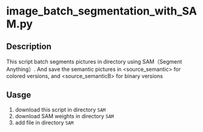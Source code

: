 # image_batch_segmentation_with_SAM.py
## Description
This script batch segments pictures in <source> directory using SAM（Segment Anything）.
And save the semantic pictures in <source_semantic> for colored versions, and <source_semanticB> for binary versions

## Uasge
1. download this script in directory `SAM`
2. download SAM weights in directory `SAM`
3. add <source> file in directory `SAM`
